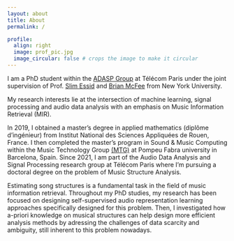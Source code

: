 ```yaml
---
layout: about
title: About
permalink: /

profile:
  align: right
  image: prof_pic.jpg
  image_circular: false # crops the image to make it circular
---
```


I am a PhD student within the <a href='https://adasp.telecom-paris.fr/'>ADASP Group</a> at Télécom Paris under the joint supervision of Prof. <a href='https://slimessid.github.io/research/'>Slim Essid</a> and <a href='https://brianmcfee.net/'>Brian McFee</a> from New York University. 

My research interests lie at the intersection of machine learning, signal processing and audio data analysis with an emphasis on Music Information Retrieval (MIR).

In 2019, I obtained a master’s degree in applied mathematics (diplôme d’ingénieur) from Institut National des Sciences Appliquées de Rouen, France. I then completed the master’s program in Sound & Music Computing within the Music Technology Group <a href='https://www.upf.edu/web/mtg/'>(MTG)</a> at Pompeu Fabra university in Barcelona, Spain. Since 2021, I am part of the Audio Data Analysis and Signal Processing research group at Télécom Paris where I’m pursuing a doctoral degree on the problem of Music Structure Analysis. 

Estimating song structures is a fundamental task in the field of music information retrieval. Throughout my PhD studies, my research has been focused on designing self-supervised audio representation learning approaches specifically designed for this problem. Then, I investigated how a-priori knowledge on musical structures can help design more efficient analysis methods by adressing the challenges of data scarcity and ambiguity, still inherent to this problem nowadays. 